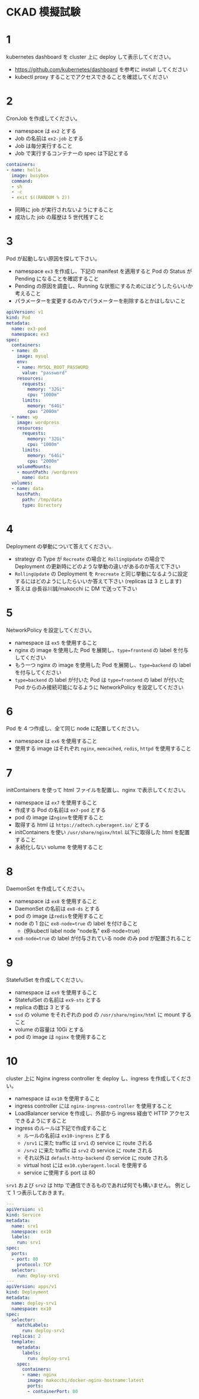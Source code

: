 # CKAD 模擬試験

# 1

kubernetes dashboard を cluster 上に deploy して表示してください。

- https://github.com/kubernetes/dashboard を参考に install してください
- kubectl proxy することでアクセスできることを確認してください

# 2

CronJob を作成してください。

- namespace は `ex2` とする
- Job の名前は `ex2-job` とする
- Job は毎分実行すること 
- Job で実行するコンテナーの spec は下記とする
```yaml
containers:
- name: hello
  image: busybox
  command:
  - sh
  - -c
  - exit $((RANDOM % 2))
 ```           
- 同時に job が実行されないようにすること
- 成功した job の履歴は 5 世代残すこと

# 3

Pod が起動しない原因を探して下さい。

- namespace `ex3` を作成し、下記の manifest を適用すると Pod の Status が Pending になることを確認すること
- Pending の原因を調査し、Running な状態にするためにはどうしたらいいか考えること
- パラメーターを変更するのみでパラメーターを削除するとかはしないこと

```yaml
apiVersion: v1
kind: Pod
metadata:
  name: ex3-pod
  namespace: ex3
spec:
  containers:
  - name: db
    image: mysql
    env:
    - name: MYSQL_ROOT_PASSWORD
      value: "password"
    resources:
      requests:
        memory: "32Gi"
        cpu: "1000m"
      limits:
        memory: "64Gi"
        cpu: "2000m"
  - name: wp
    image: wordpress
    resources:
      requests:
        memory: "32Gi"
        cpu: "1000m"
      limits:
        memory: "64Gi"
        cpu: "2000m"
    volumeMounts:
    - mountPath: /wordpress
      name: data
  volumes:
  - name: data
    hostPath:
      path: /tmp/data
      type: Directory
```

# 4

Deployment の挙動について答えてください。

- strategy の Type が `Recreate` の場合と `RollingUpdate` の場合で Deployment の更新時にどのような挙動の違いがあるのか答えて下さい
- `RollingUpdate` の Deployment を `Rrecreate` と同じ挙動になるように設定するにはどのようにしたらいいか答えて下さい (replicas は 3 とします)
- 答えは @長谷川誠/makocchi に DM で送って下さい

# 5

NetworkPolicy を設定してください。

- namespace は `ex5` を使用すること
- nginx の image を使用した Pod を展開し、`type=frontend` の label を付与してください
- もう一つ nginx の image を使用した Pod を展開し、`type=backend` の label を付与してください
- `type=backend` の label が付いた Pod は `type=frontend` の label が付いた Pod からのみ接続可能になるように NetworkPolicy を設定してください

# 6

Pod を 4 つ作成し、全て同じ node に配置してください。

- namespace は `ex6` を使用すること
- 使用する image はそれぞれ `nginx`, `memcached`, `redis`, `httpd` を使用すること

# 7

initContainers を使って html ファイルを配置し、nginx で表示してください。

- namespace は `ex7` を使用すること
- 作成する Pod の名前は `ex7-pod` とする
- pod の image は`nginx`を使用すること
- 取得する html は `https://adtech.cyberagent.io/` とする
- initContainers を使い `/usr/share/nginx/html` 以下に取得した html を配置すること
- 永続化しない volume を使用すること

# 8

DaemonSet を作成してください。

- namespace は `ex8` を使用すること
- DaemonSet の名前は `ex8-ds` とする
- pod の image は`redis`を使用すること
- node の 1 台に `ex8-node=true` の label を付けること
  - (例kubectl label node "node名" ex8-node=true)
- `ex8-node=true` の label が付与されている node のみ pod が配置されること

# 9

StatefulSet を作成してください。

- namespace は `ex9` を使用すること
- StatefulSet の名前は `ex9-sts` とする
- replica の数は 3 とする
- `ssd` の volume をそれぞれの pod の `/usr/share/nginx/html` に mount すること
- volume の容量は 10Gi とする
- pod の image は `nginx` を使用すること

# 10

cluster 上に Nginx ingress controller を deploy し、ingress を作成してください。
- namespace は `ex10` を使用すること
- ingress controller には `nginx-ingress-controller` を使用すること
- LoadBalancer service を作成し、外部から ingress 経由で HTTP アクセスできるようにすること
- ingress のルールは下記で作成すること
  - ルールの名前は `ex10-ingress` とする
  - `/srv1` に来た traffic は `srv1` の service に route される
  - `/srv2` に来た traffic は `srv2` の service に route される
  - それ以外は `default-http-backend` の service に route される
  - virtual host には `ex10.cyberagent.local` を使用する
  - service に使用する port は 80

`srv1` および `srv2` は http で通信できるものであれば何でも構いません。
例として 1 つ表示しておきます。

```yaml
---
apiVersion: v1
kind: Service
metadata:
  name: srv1
  namespace: ex10
  labels:
    run: srv1
spec:
  ports:
  - port: 80
    protocol: TCP
  selector:
    run: deploy-srv1
---
apiVersion: apps/v1
kind: Deployment
metadata:
  name: deploy-srv1
  namespace: ex10
spec:
  selector:
    matchLabels:
      run: deploy-srv1
  replicas: 2
  template:
    metadata:
      labels:
        run: deploy-srv1
    spec:
      containers:
      - name: nginx
        image: makocchi/docker-nginx-hostname:latest
        ports:
        - containerPort: 80
```
